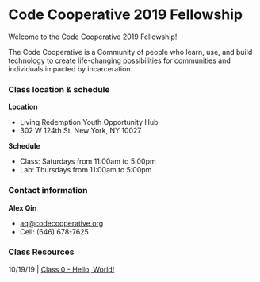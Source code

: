 # Code Cooperative 2019 Fellowship

Welcome to the Code Cooperative 2019 Fellowship! 

The Code Cooperative is a Community of people who learn, use, and build technology to create life-changing possibilities for communities and individuals impacted by incarceration. 

### Class location & schedule

**Location** 

* Living Redemption Youth Opportunity Hub
* 302 W 124th St, New York, NY 10027

**Schedule**

* Class: Saturdays from 11:00am to 5:00pm
* Lab: Thursdays from 11:00am to 5:00pm

### Contact information

**Alex Qin**

* aq@codecooperative.org 
* Cell: (646) 678-7625

### Class Resources

10/19/19 | [Class 0 - Hello, World!](http://github.com/codecooperative/class-0)
